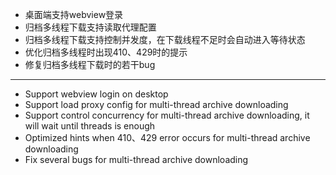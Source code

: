 - 桌面端支持webview登录
- 归档多线程下载支持读取代理配置
- 归档多线程下载支持控制并发度，在下载线程不足时会自动进入等待状态
- 优化归档多线程时出现410、429时的提示
- 修复归档多线程下载时的若干bug

------------------------------------------------------------------------------------------

- Support webview login on desktop
- Support load proxy config for multi-thread archive downloading
- Support control concurrency for multi-thread archive downloading, it will wait until threads is enough
- Optimized hints when 410、429 error occurs for multi-thread archive downloading
- Fix several bugs for multi-thread archive downloading